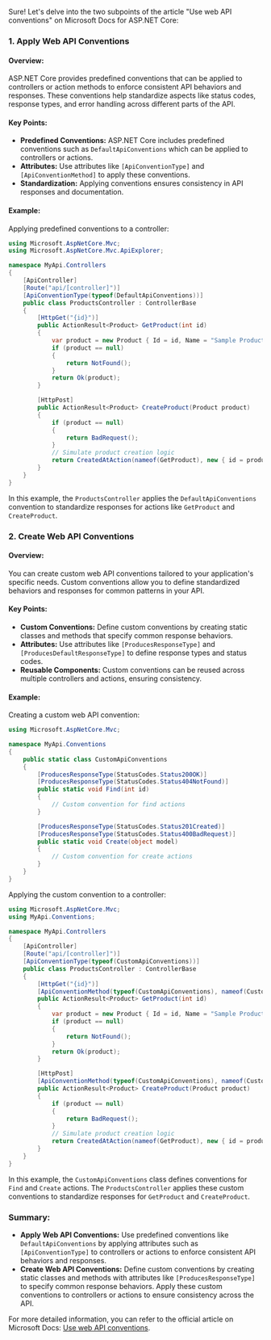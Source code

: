 Sure! Let's delve into the two subpoints of the article "Use web API conventions" on Microsoft Docs for ASP.NET Core:

### 1. Apply Web API Conventions

#### Overview:
ASP.NET Core provides predefined conventions that can be applied to controllers or action methods to enforce consistent API behaviors and responses. These conventions help standardize aspects like status codes, response types, and error handling across different parts of the API.

#### Key Points:
- **Predefined Conventions:** ASP.NET Core includes predefined conventions such as `DefaultApiConventions` which can be applied to controllers or actions.
- **Attributes:** Use attributes like `[ApiConventionType]` and `[ApiConventionMethod]` to apply these conventions.
- **Standardization:** Applying conventions ensures consistency in API responses and documentation.

#### Example:
Applying predefined conventions to a controller:

```csharp name=ProductsController.cs
using Microsoft.AspNetCore.Mvc;
using Microsoft.AspNetCore.Mvc.ApiExplorer;

namespace MyApi.Controllers
{
    [ApiController]
    [Route("api/[controller]")]
    [ApiConventionType(typeof(DefaultApiConventions))]
    public class ProductsController : ControllerBase
    {
        [HttpGet("{id}")]
        public ActionResult<Product> GetProduct(int id)
        {
            var product = new Product { Id = id, Name = "Sample Product", Price = 9.99M };
            if (product == null)
            {
                return NotFound();
            }
            return Ok(product);
        }

        [HttpPost]
        public ActionResult<Product> CreateProduct(Product product)
        {
            if (product == null)
            {
                return BadRequest();
            }
            // Simulate product creation logic
            return CreatedAtAction(nameof(GetProduct), new { id = product.Id }, product);
        }
    }
}
```

In this example, the `ProductsController` applies the `DefaultApiConventions` convention to standardize responses for actions like `GetProduct` and `CreateProduct`.

### 2. Create Web API Conventions

#### Overview:
You can create custom web API conventions tailored to your application's specific needs. Custom conventions allow you to define standardized behaviors and responses for common patterns in your API.

#### Key Points:
- **Custom Conventions:** Define custom conventions by creating static classes and methods that specify common response behaviors.
- **Attributes:** Use attributes like `[ProducesResponseType]` and `[ProducesDefaultResponseType]` to define response types and status codes.
- **Reusable Components:** Custom conventions can be reused across multiple controllers and actions, ensuring consistency.

#### Example:
Creating a custom web API convention:

```csharp name=CustomApiConventions.cs
using Microsoft.AspNetCore.Mvc;

namespace MyApi.Conventions
{
    public static class CustomApiConventions
    {
        [ProducesResponseType(StatusCodes.Status200OK)]
        [ProducesResponseType(StatusCodes.Status404NotFound)]
        public static void Find(int id)
        {
            // Custom convention for find actions
        }

        [ProducesResponseType(StatusCodes.Status201Created)]
        [ProducesResponseType(StatusCodes.Status400BadRequest)]
        public static void Create(object model)
        {
            // Custom convention for create actions
        }
    }
}
```

Applying the custom convention to a controller:

```csharp name=ProductsController.cs
using Microsoft.AspNetCore.Mvc;
using MyApi.Conventions;

namespace MyApi.Controllers
{
    [ApiController]
    [Route("api/[controller]")]
    [ApiConventionType(typeof(CustomApiConventions))]
    public class ProductsController : ControllerBase
    {
        [HttpGet("{id}")]
        [ApiConventionMethod(typeof(CustomApiConventions), nameof(CustomApiConventions.Find))]
        public ActionResult<Product> GetProduct(int id)
        {
            var product = new Product { Id = id, Name = "Sample Product", Price = 9.99M };
            if (product == null)
            {
                return NotFound();
            }
            return Ok(product);
        }

        [HttpPost]
        [ApiConventionMethod(typeof(CustomApiConventions), nameof(CustomApiConventions.Create))]
        public ActionResult<Product> CreateProduct(Product product)
        {
            if (product == null)
            {
                return BadRequest();
            }
            // Simulate product creation logic
            return CreatedAtAction(nameof(GetProduct), new { id = product.Id }, product);
        }
    }
}
```

In this example, the `CustomApiConventions` class defines conventions for `Find` and `Create` actions. The `ProductsController` applies these custom conventions to standardize responses for `GetProduct` and `CreateProduct`.

### Summary:

- **Apply Web API Conventions:** Use predefined conventions like `DefaultApiConventions` by applying attributes such as `[ApiConventionType]` to controllers or actions to enforce consistent API behaviors and responses.
- **Create Web API Conventions:** Define custom conventions by creating static classes and methods with attributes like `[ProducesResponseType]` to specify common response behaviors. Apply these custom conventions to controllers or actions to ensure consistency across the API.

For more detailed information, you can refer to the official article on Microsoft Docs: [Use web API conventions](https://docs.microsoft.com/en-us/aspnet/core/web-api/advanced/web-api-conventions).